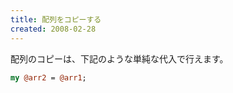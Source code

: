 ```yaml
---
title: 配列をコピーする
created: 2008-02-28
---
```


配列のコピーは、下記のような単純な代入で行えます。

```perl
my @arr2 = @arr1;
```

